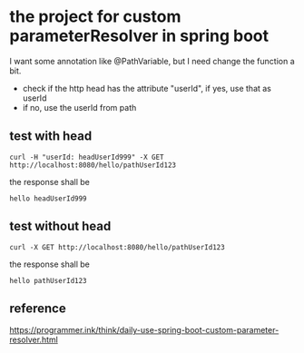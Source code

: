 # the project for custom parameterResolver in spring boot

I want some annotation like @PathVariable, but I need change the function a bit. 
- check if the http head has the attribute "userId", if yes, use that as userId
- if no, use the userId from path 

## test with head
```
curl -H "userId: headUserId999" -X GET http://localhost:8080/hello/pathUserId123
```
the response shall be 
```
hello headUserId999
```

## test without head
```
curl -X GET http://localhost:8080/hello/pathUserId123
```
the response shall be
```
hello pathUserId123
```

## reference
https://programmer.ink/think/daily-use-spring-boot-custom-parameter-resolver.html
